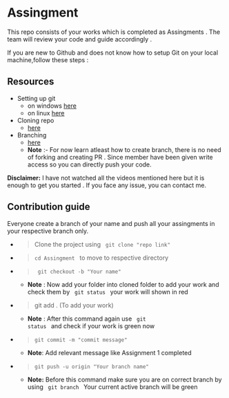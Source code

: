 # Assingment

This repo consists of your works which is completed as Assingments . The team will review your code and guide accordingly .

If you are new to Github and does not know how to setup Git on your local machine,follow these steps :

## Resources

- Setting up git
  - on windows [here](https://www.youtube.com/watch?v=2j7fD92g-gE)
  - on linux [here](https://www.youtube.com/watch?v=ZMgLZUYd8Cw)
- Cloning repo
  - [here](https://www.youtube.com/watch?v=bKuE-afbRLU)
- Branching
  - [here](https://www.youtube.com/watch?v=EyucZ2L0Tkg)
  - **Note** :- For now learn atleast how to create branch, there is no need of forking and creating PR . Since member have been given write access so you can directly push your code.

**Disclaimer:** I have not watched all the videos mentioned here but it is enough to get you started . If you face any issue, you can contact me.

## Contribution guide

Everyone create a branch of your name and push all your assingments in your respective branch only.

- > Clone the project using <code> git clone "repo link" </code>
- > <code>cd Assingment </code> to move to respective directory
- > <code> git checkout -b "Your name" </code>
  - **Note** : Now add your folder into cloned folder to add your work and check them by <code> git status </code>
    your work will shown in red
- > git add . (To add your work)
  - **Note** : After this command again use <code> git status </code> and check if your work is green now
- > <code>git commit -m "commit message"</code>
  - **Note**: Add relevant message like Assignment 1 completed
- > <code>git push -u origin "Your branch name"</code>
  - **Note:** Before this command make sure you are on correct branch by using <code> git branch </code> Your current active branch will be green
